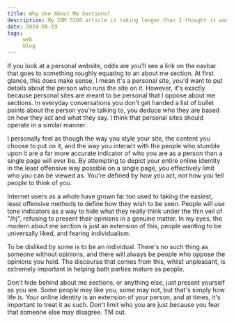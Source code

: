 ```yaml
---
title: Why Use About Me Sections?
description: My IBM 5160 article is taking longer than I thought it would, and I've been on a roll with random website articles, so I figured I'd keep the trend going. I kinda think about me sections are pointless on personal sites, and in this article I use extremely pretentious reasoning to justify my opinion on the subject. (I swear I can do things other than rant about webdevelopment...)
date: 2024-08-19
tags: 
     web
     blog
---
```


If you look at a personal website, odds are you'll see a link on the navbar that goes to something roughly equating to an about me section. At first glance, this does make sense, I mean it's a personal site, you'd want to put details about the person who runs the site on it. However, it's exactly because personal sites are meant to be personal that I oppose about me sections. In everyday conversations you don't get handed a list of bullet points about the person you're talking to, you deduce who they are based on how they act and what they say. I think that personal sites should operate in a similar manner.

I personally feel as though the way you style your site, the content you choose to put on it, and the way you interact with the people who stumble upon it are a far more accurate indicator of who you are as a person than a single page will ever be. By attempting to depict your entire online identity in the least offensive way possible on a single page, you effectively limit who you can be viewed as. You're defined by how you act, not how you tell people to think of you.

Internet users as a whole have grown far too used to taking the easiest, least offensive methods to define how they wish to be seen. People will use tone indicators as a way to hide what they really think under the thin veil of "/hj", refusing to present their opinions in a genuine matter. In my eyes, the modern about me section is just an extension of this, people wanting to be universally liked, and fearing individualism. 

To be disliked by some is to be an individual. There's no such thing as someone without opinions, and there will always be people who oppose the opinions you hold. The discourse that comes from this, whilst unpleasant, is extremely important in helping both parties mature as people.

Don't hide behind about me sections, or anything else, just present yourself as you are. Some people may like you, some may not, but that's simply how life is. Your online identity is an extension of your person, and at times, it's important to treat it as such. Don't limit who you are just because you fear that someone else may disagree. TM out.